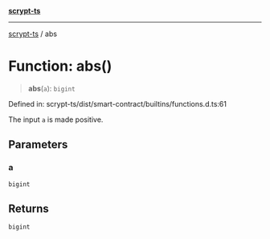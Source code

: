 [**scrypt-ts**](../README.md)

***

[scrypt-ts](../globals.md) / abs

# Function: abs()

> **abs**(`a`): `bigint`

Defined in: scrypt-ts/dist/smart-contract/builtins/functions.d.ts:61

The input `a` is made positive.

## Parameters

### a

`bigint`

## Returns

`bigint`
